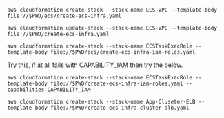 ```aws cloudformation create-stack --stack-name ECS-VPC --template-body file://$PWD/ecs/create-ecs-infra.yaml```

```aws cloudformation update-stack --stack-name ECS-VPC --template-body file://$PWD/create-ecs-infra.yaml```

```aws cloudformation create-stack --stack-name ECSTaskExecRole --template-body file://$PWD/ecs/create-ecs-infra-iam-roles.yaml```

Try this, if at all fails with CAPABILITY_IAM then try the below.

```aws cloudformation create-stack --stack-name ECSTaskExecRole --template-body file://$PWD/create-ecs-infra-iam-roles.yaml --capabilities CAPABILITY_IAM```


```aws cloudformation create-stack --stack-name App-Cluseter-ELB --template-body file://$PWD/create-ecs-infra-cluster-alb.yaml```